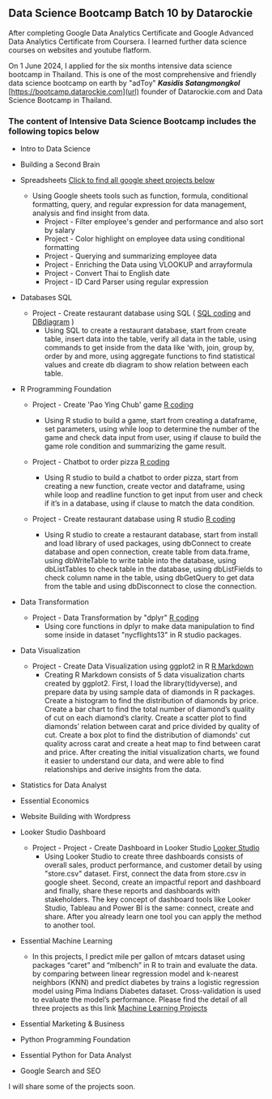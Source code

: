 ## Data Science Bootcamp Batch 10 by Datarockie
After completing Google Data Analytics Certificate and Google Advanced Data Analytics Certificate from Coursera. I learned further data science courses on websites and youtube flatform.<br />

On 1 June 2024, I applied for the six months intensive data science bootcamp in Thailand. This is one of the most comprehensive and friendly data science bootcamp on earth by "adToy" ***Kasidis Satangmongkol*** [https://bootcamp.datarockie.com](url) founder of Datarockie.com and Data Science Bootcamp in Thailand.
### The content of Intensive Data Science Bootcamp includes the following topics below
- Intro to Data Science
- Building a Second Brain
- Spreadsheets [Click to find all google sheet projects below](https://docs.google.com/spreadsheets/d/1670CpeqEGAJ4t_ECbaki4bh-8GbPUcVpy9yAd2e6eW4/edit?gid=151074853#gid=151074853)
  - Using Google sheets tools such as function, formula, conditional formatting, query, and regular expression for data management, analysis and find insight from data. 
    - Project - Filter employee's gender and performance and also sort by salary
    - Project - Color highlight on employee data using conditional formatting
    - Project - Querying and summarizing employee data
    - Project - Enriching the Data using VLOOKUP and arrayformula
    - Project - Convert Thai to English date
    - Project - ID Card Parser using regular expression
- Databases SQL
    - Project - Create restaurant database using SQL ( [SQL coding](https://replit.com/@teerutpan/homeworksqldsb10essan#main.sql)  and  [DBdiagram](https://github.com/Teerutpan/Data-Science-Bootcamp-by-Datarockie/assets/152750283/900fcb69-496e-42c0-a144-15b0a8f10843) )
        - Using SQL to create a restaurant database, start from create table, insert data into the table, verify all data in the table, using commands to get inside from the data like ‘with, join, group by, order by and more, using aggregate functions to find statistical values and create db diagram to show relation between each table.

- R Programming Foundation
    - Project - Create 'Pao Ying Chub' game [R coding](https://github.com/Teerutpan/Data-Science-Bootcamp-by-Datarockie/blob/main/pao_ying_chup_game.R)
       - Using R studio to build a game, start from creating a dataframe, set parameters, using while loop to determine the number of the game and check data input from user, using if clause to build the game role condition and summarizing the game result.
         
    - Project - Chatbot to order pizza  [R coding](https://github.com/Teerutpan/Data-Science-Bootcamp-by-Datarockie/blob/main/chatbot_order_pizza.R)
       - Using R studio to build a chatbot to order pizza, start from creating a new function, create vector and dataframe, using while loop and readline function to get input from user and check if it’s in a database, using if clause to match the data condition.
         
    - Project - Create restaurant database using R studio  [R coding](https://github.com/Teerutpan/Data-Science-Bootcamp-by-Datarockie/blob/main/create_restaurant_database.R)
       - Using R studio to create a restaurant database, start from install and load library of used packages, using dbConnect to create database and open connection, create table from data.frame, using dbWriteTable to write table into the database, using dbListTables to check table in the database, using dbListFields to check column name in the table, using  dbGetQuery to get data from the table and using dbDisconnect to close the connection.

- Data Transformation
    - Project - Data Transformation by "dplyr"  [R coding](https://github.com/Teerutpan/Data-Science-Bootcamp-by-Datarockie/blob/main/data_transformation_nycflights13.R)
       - Using core functions in dplyr to make data manipulation to find some inside in dataset "nycflights13" in R studio packages.
         
- Data Visualization
    - Project - Create Data Visualization using ggplot2 in R [R Markdown](https://github.com/Teerutpan/Data-Science-Bootcamp-by-Datarockie/blob/main/Data%20Viz%20by%20ggplot2.pdf)
       - Creating R Markdown consists of 5 data visualization charts created by ggplot2. First, I load the library(tidyverse), and prepare data by using sample data of diamonds in R packages. Create a histogram to find the distribution of diamonds by price. Create a bar chart to find the total number of diamond’s quality of cut on each diamond’s clarity. Create a scatter plot to find diamonds’ relation between carat and price divided by quality of cut. Create a box plot to find the distribution of diamonds' cut quality across carat and create a heat map to find between carat and price. After creating the initial visualization charts, we found it easier to understand our data, and were able to find relationships and derive insights from the data.

- Statistics for Data Analyst
- Essential Economics
- Website Building with Wordpress
  
- Looker Studio Dashboard
    - Project - Project - Create Dashboard in Looker Studio [Looker Studio](https://lookerstudio.google.com/u/0/reporting/b7311e74-548f-430f-9ce6-e24ee03281a2/page/pgT9D?s=hPQZoVMkZVw)
      - Using Looker Studio to create three dashboards consists of overall sales, product performance, and customer detail by using "store.csv" dataset. First, connect the data from store.csv in google sheet. Second, create an impactful report and dashboard and finally, share these reports and dashboards with stakeholders. The key concept of dashboard tools like Looker Studio, Tableau and Power BI is the same: connect, create and share. After you already learn one tool you can apply the method to another tool.
    
- Essential Machine Learning
    - In this projects, I predict mile per gallon of mtcars dataset using packages “caret” and “mlbench” in R to train and evaluate the data. by comparing between linear regression model and k-nearest neighbors (KNN) and predict diabetes by trains a logistic regression model using Pima Indians Diabetes dataset. Cross-validation is used to evaluate the model’s performance. Please find the detail of all three projects as this link [Machine Learning Projects](https://thedatarookie.wordpress.com/machine-learning/)
      
- Essential Marketing & Business
- Python Programming Foundation
- Essential Python for Data Analyst
- Google Search and SEO<br />

I will share some of the projects soon.
